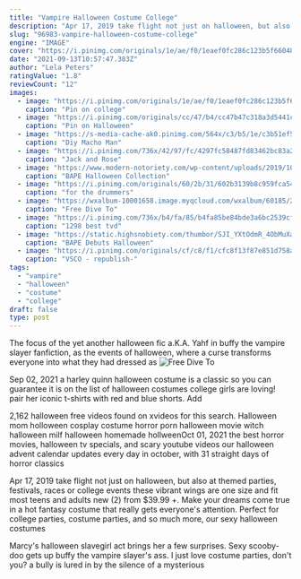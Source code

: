 ```yaml
---
title: "Vampire Halloween Costume College"
description: "Apr 17, 2019 take flight not just on halloween, but also at themed parties, festivals, races or college events these vibrant wings are one size and fit most teens and adults new (2) from $39.99 +"
slug: "96983-vampire-halloween-costume-college"
engine: "IMAGE"
cover: "https://i.pinimg.com/originals/1e/ae/f0/1eaef0fc286c123b5f660489c7db40e3.jpg"
date: "2021-09-13T10:57:47.383Z"
author: "Lela Peters"
ratingValue: "1.8"
reviewCount: "12"
images:
  - image: "https://i.pinimg.com/originals/1e/ae/f0/1eaef0fc286c123b5f660489c7db40e3.jpg"
    caption: "Pin on college"
  - image: "https://i.pinimg.com/originals/cc/47/b4/cc47b47c318a3d5441c3e78e8a34f6be.jpg"
    caption: "Pin on Halloween"
  - image: "https://s-media-cache-ak0.pinimg.com/564x/c3/b5/1e/c3b51ef53cbd6ea3216875276c220040.jpg"
    caption: "Diy Macho Man"
  - image: "https://i.pinimg.com/736x/42/97/fc/4297fc58487fd83462bc83a28bb93e14.jpg"
    caption: "Jack and Rose"
  - image: "https://www.modern-notoriety.com/wp-content/uploads/2019/10/bape1.jpg"
    caption: "BAPE Halloween Collection"
  - image: "https://i.pinimg.com/originals/60/2b/31/602b3139b8c959fca5455e556411732c.jpg"
    caption: "for the drummers"
  - image: "https://wxalbum-10001658.image.myqcloud.com/wxalbum/60185/20180905165723/26a55462961a07819ab987f654333817.jpg"
    caption: "Free Dive To"
  - image: "https://i.pinimg.com/736x/b4/fa/85/b4fa85be84bde3a6bc2539cfa1c2d164--bonnie-bennett-style-bonnie-bennett-outfits.jpg"
    caption: "1298 best tvd"
  - image: "https://static.highsnobiety.com/thumbor/SJI_YXtOdmR_4ObMuXakxCdbJEw=/1600x1067/static.highsnobiety.com/wp-content/uploads/2019/10/18163328/bape-halloween-2019-t-shirts-01.jpg"
    caption: "BAPE Debuts Halloween"
  - image: "https://i.pinimg.com/originals/cf/c8/f1/cfc8f13f87e851d758a19f9354bdd38f.jpg"
    caption: "VSCO - republish-"
tags:
  - "vampire"
  - "halloween"
  - "costume"
  - "college"
draft: false
type: post
---
```


The focus of the yet another halloween fic a.K.A. Yahf in buffy the vampire slayer fanfiction, as the events of halloween, where a curse transforms everyone into what they had dressed as
![Free Dive To](https://wxalbum-10001658.image.myqcloud.com/wxalbum/60185/20180905165723/26a55462961a07819ab987f654333817.jpg "Free Dive To")

Sep 02, 2021 a harley quinn halloween costume is a classic so you can guarantee it is on the list of halloween costumes college girls are loving! pair her iconic t-shirts with red and blue shorts. Add
<!--inArticleAds-->

<!--galleryOne-->

2,162 halloween free videos found on xvideos for this search.  Halloween mom holloween cosplay costume horror porn halloween movie witch halloween milf halloween homemade hollweenOct 01, 2021 the best horror movies, halloween tv specials, and scary youtube videos  our halloween advent calendar updates every day in october, with 31 straight days of horror classics
<!--inArticleAds-->

<!--galleryTwo-->

Apr 17, 2019 take flight not just on halloween, but also at themed parties, festivals, races or college events these vibrant wings are one size and fit most teens and adults new (2) from $39.99 +. Make your dreams come true in a hot fantasy costume that really gets everyone's attention. Perfect for college parties, costume parties, and so much more, our sexy halloween costumes
<!--galleryThree-->

Marcy's halloween slavegirl act brings her a few surprises. Sexy scooby-doo gets up buffy the vampire slayer's ass. I just love costume parties, don't you? a bully is lured in by the silence of a mysterious